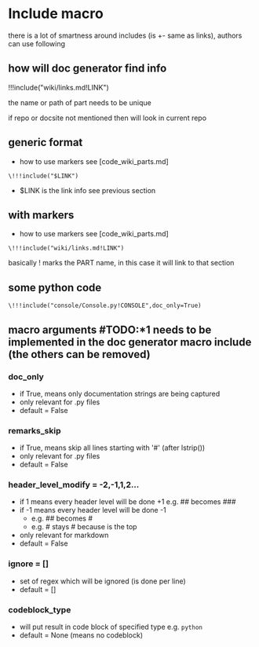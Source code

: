# Include macro

there is a lot of smartness around includes (is +- same as links), authors can use following

## how will doc generator find info

!!!include("wiki/links.md!LINK")

the name or path of part needs to be unique

if repo or docsite not mentioned then will look in current repo

## generic format

- how to use markers see [code_wiki_parts.md]

```
\!!!include("$LINK")
```

- $LINK is the link info see previous section

## with markers

- how to use markers see [code_wiki_parts.md]

```
\!!!include("wiki/links.md!LINK")
```

basically ! marks the PART name, in this case it will link to that section


## some python code

```
\!!!include("console/Console.py!CONSOLE",doc_only=True)
```

## macro arguments  #TODO:*1 needs to be implemented in the doc generator macro include (the others can be removed)

### doc_only

- if True, means only documentation strings are being captured
- only relevant for .py files
- default = False

### remarks_skip

- if True, means skip all lines starting with '#' (after lstrip())
- only relevant for .py files
- default = False

### header_level_modify = -2,-1,1,2...

- if 1 means every header level will be done +1 e.g. ## becomes ###
- if -1 means every header level will be done -1
    - e.g. ## becomes #
    - e.g. # stays # because is the top
- only relevant for markdown
- default = False

### ignore = []

- set of regex which will be ignored (is done per line)
- default = []

### codeblock_type

- will put result in code block of specified type e.g. ```python```
- default = None (means no codeblock)
